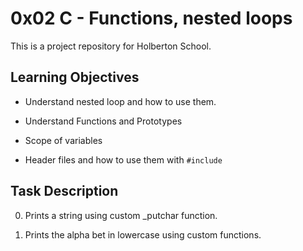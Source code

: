 # 0x02 C - Functions, nested loops

This is a project repository for Holberton School.

## Learning Objectives

- Understand nested loop and how to use them.

- Understand Functions and Prototypes

- Scope of variables

- Header files and how to use them with ``` #include ```

## Task Description


0. Prints a string using custom _putchar function.

1. Prints the alpha bet in lowercase using custom functions.